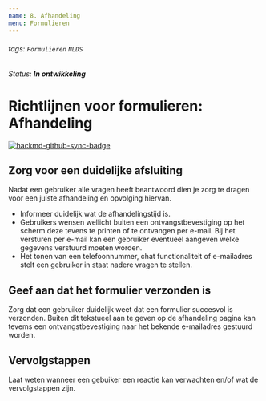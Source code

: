 ```yaml
---
name: 8. Afhandeling
menu: Formulieren
---
```


###### tags: `Formulieren` `NLDS`

_Status: **In ontwikkeling**_

# Richtlijnen voor formulieren: Afhandeling

[![hackmd-github-sync-badge](https://hackmd.io/dB2Q_lJOSt6d9XApdbs2Aw/badge)](https://hackmd.io/dB2Q_lJOSt6d9XApdbs2Aw)

## Zorg voor een duidelijke afsluiting

Nadat een gebruiker alle vragen heeft beantwoord dien je zorg te dragen voor een juiste afhandeling en opvolging hiervan.

- Informeer duidelijk wat de afhandelingstijd is.
- Gebruikers wensen wellicht buiten een ontvangstbevestiging op het scherm deze tevens te printen of te ontvangen per e-mail. Bij het versturen per e-mail kan een gebruiker eventueel aangeven welke gegevens verstuurd moeten worden.
- Het tonen van een telefoonnummer, chat functionaliteit of e-mailadres stelt een gebruiker in staat nadere vragen te stellen.

## Geef aan dat het formulier verzonden is

Zorg dat een gebruiker duidelijk weet dat een formulier succesvol is verzonden. Buiten dit tekstueel aan te geven op de afhandeling pagina kan tevems een ontvangstbevestiging naar het bekende e-mailadres gestuurd worden.

## Vervolgstappen

Laat weten wanneer een gebuiker een reactie kan verwachten en/of wat de vervolgstappen zijn.